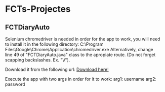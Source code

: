 # FCTs-Projectes

## FCTDiaryAuto

Selenium chromedriver is needed in order for the app to work, you will need to install it in the following directory:
	C:\Program Files\Google\Chrome\Application\chromedriver.exe
Alternatively, change line 49 of "FCTDiaryAuto.java" class to the apropiate route. (Do not forget scapping backslashes. Ex. "\\\\").
	
Download it from the following url:
	[Download here!](https://chromedriver.storage.googleapis.com/90.0.4430.24/chromedriver_win32.zip)
	
Execute the app with two args in order for it to work:
	arg1: username
	arg2: password